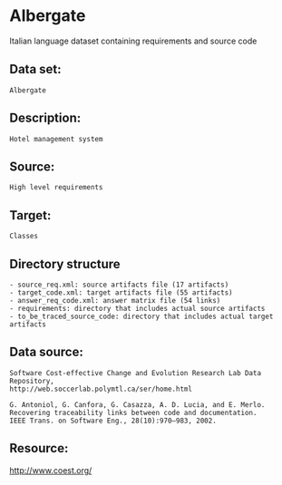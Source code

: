 # Albergate
Italian language dataset containing requirements and source code

## Data set:
    Albergate

## Description: 
	Hotel management system
## Source: 
	High level requirements 
## Target: 
	Classes

## Directory structure
	- source_req.xml: source artifacts file (17 artifacts)
	- target_code.xml: target artifacts file (55 artifacts)
	- answer_req_code.xml: answer matrix file (54 links)
	- requirements: directory that includes actual source artifacts
	- to_be_traced_source_code: directory that includes actual target artifacts
	

## Data source: 
	Software Cost-effective Change and Evolution Research Lab Data Repository,
	http://web.soccerlab.polymtl.ca/ser/home.html

	G. Antoniol, G. Canfora, G. Casazza, A. D. Lucia, and E. Merlo. 
	Recovering traceability links between code and documentation. 
	IEEE Trans. on Software Eng., 28(10):970–983, 2002.

## Resource:
http://www.coest.org/